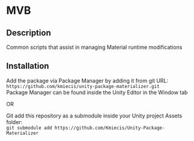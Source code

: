 # MVB

## Description

Common scripts that assist in managing Material runtime modifications

## Installation

Add the package via Package Manager by adding it from git URL:  
`https://github.com/kmiecis/unity-package-materializer.git`  
Package Manager can be found inside the Unity Editor in the Window tab

OR

Git add this repository as a submodule inside your Unity project Assets folder:  
`git submodule add https://github.com/Kmiecis/Unity-Package-Materializer`


